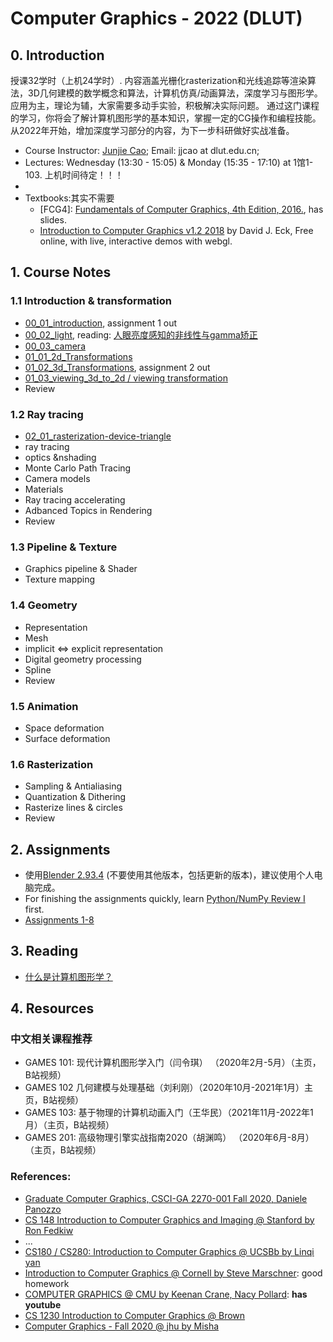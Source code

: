 # Computer Graphics - 2022 (DLUT)
## 0. Introduction
授课32学时（上机24学时）.
内容涵盖光栅化rasterization和光线追踪等渲染算法，3D几何建模的数学概念和算法，计算机仿真/动画算法，深度学习与图形学。
应用为主，理论为辅，大家需要多动手实验，积极解决实际问题。
通过这门课程的学习，你将会了解计算机图形学的基本知识，掌握一定的CG操作和编程技能。从2022年开始，增加深度学习部分的内容，为下一步科研做好实战准备。

<!-- - 目标
    By the end of the course, the student must be able to:
  - Explain and apply the fundamental mathematical concepts of computer-based image and geometry synthesis (synthesis data for training deep learning; basis of VR and simulation)
  - Implement a basic rendering pipeline based on rasterization and raytracing
  - Design and implement basic computer animation algorithms
  - Integrate individual components into a complete graphics application
  - Coordinate a team during a software project? -->

<!-- - 进阶
    You may want to browse interesting research papers in the top avenues in graphics (Siggraph, Siggraph Asia, ACM TOG, Eurographics) and computer vision (CVPR, ICCV, ECCV), as well as some more specialized but equally excellent conferences (SGP, SCA, 3DV). -->

<!-- - Prerequisites: linear algebra, C/C++ programming, and Data Structures -->

- Course Instructor: [Junjie Cao](http://jjcao.github.io/); Email: jjcao at dlut.edu.cn; 
- Lectures: Wednesday (13:30 - 15:05) & Monday (15:35 - 17:10) at 1馆1-103. 上机时间待定！！！
- 
- Textbooks:其实不需要 
  - [FCG4]: [Fundamentals of Computer Graphics, 4th Edition, 2016.](http://www.cs.cornell.edu/courses/cs4620/2014fa/index.shtml), has slides. 
  - [Introduction to Computer Graphics v1.2 2018](http://math.hws.edu/graphicsbook/) by David J. Eck, Free online, with live, interactive demos with webgl.
  <!-- - [Modern OpenGL Guide](https://open.gl/), excellent! elegent!! -->

## 1. Course Notes
### 1.1 Introduction & transformation
- [00_01_introduction](http://pan-yz.chaoxing.com/share/info/dc5968d8ed5cc29f), assignment 1 out
- [00_02_light](http://pan-yz.chaoxing.com/share/info/c74faa7e2618ecdc), reading: [人眼亮度感知的非线性与gamma矫正](https://www.zhihu.com/question/27467127)
- [00_03_camera](http://pan-yz.chaoxing.com/share/info/ebe6118e1449a61b)
- [01_01_2d_Transformations](http://pan-yz.chaoxing.com/share/info/5104d084e1a06ad3)
- [01_02_3d_Transformations](http://pan-yz.chaoxing.com/share/info/a08fa5722fe65ae0), assignment 2 out
- [01_03_viewing_3d_to_2d / viewing transformation](http://pan-yz.chaoxing.com/share/info/e116e246237394d0)
- Review
  
### 1.2 Ray tracing
- [02_01_rasterization-device-triangle](http://pan-yz.chaoxing.com/share/info/13e13623fe1ab681)
- ray tracing
- optics &nshading
- Monte Carlo Path Tracing
- Camera models
- Materials
- Ray tracing accelerating
- Adbanced Topics in Rendering
- Review

### 1.3 Pipeline & Texture
- Graphics pipeline & Shader
- Texture mapping

### 1.4 Geometry
- Representation
- Mesh
- implicit <=> explicit representation
- Digital geometry processing
- Spline
- Review

### 1.5 Animation
- Space deformation
- Surface deformation

### 1.6 Rasterization
- Sampling & Antialiasing
- Quantization & Dithering
- Rasterize lines & circles
- Review

## 2. Assignments
- 使用[Blender 2.93.4](https://www.blender.org/) (不要使用其他版本，包括更新的版本)，建议使用个人电脑完成。
- For finishing the assignments quickly, learn [Python/NumPy Review I](homework/NumpyTutorial_Blank.ipynb) first. 
- [Assignments 1-8](http://web.stanford.edu/class/cs148/assignments.html)
<!-- - [Rules & Setup](assignments/)
- [Assignment 1: Hello World (Mesh display, Connected Components & Subdivision)](assignments/assignment_1), deadline: TBD
- [Assignment 3: ](), deadline: TBD -->

## 3. Reading 
- [什么是计算机图形学？](http://staff.ustc.edu.cn/~lgliu/Resources/CG/What_is_CG.htm)

## 4. Resources
### 中文相关课程推荐
- GAMES 101: 现代计算机图形学入门（闫令琪） （2020年2月-5月）（主页，B站视频）
- GAMES 102 几何建模与处理基础（刘利刚）（2020年10月-2021年1月）主页，B站视频）
- GAMES 103: 基于物理的计算机动画入门（王华民）（2021年11月-2022年1月）（主页，B站视频）
- GAMES 201: 高级物理引擎实战指南2020（胡渊鸣） （2020年6月-8月）（主页，B站视频）
### References:
- [Graduate Computer Graphics, CSCI-GA 2270-001 Fall 2020, Daniele Panozzo](https://github.com/danielepanozzo/cg)
- [CS 148 Introduction to Computer Graphics and Imaging @ Stanford by Ron Fedkiw](http://web.stanford.edu/class/cs148)
- ... 
- [CS180 / CS280: Introduction to Computer Graphics @ UCSBb by Linqi yan](https://sites.cs.ucsb.edu/~lingqi/teaching/cs180.html)
- [Introduction to Computer Graphics @ Cornell by Steve Marschner](http://www.cs.cornell.edu/courses/cs4620/2018fa/): good homework
- [COMPUTER GRAPHICS @ CMU by Keenan Crane, Nacy Pollard](http://15462.courses.cs.cmu.edu/fall2020/): **has youtube**
- [CS 1230 Introduction to Computer Graphics @ Brown]()
- [Computer Graphics - Fall 2020 @ jhu by Misha](https://www.cs.jhu.edu/~misha/Fall20/)

<!-- ### Others
- [tutorial, GL]: <a href="http://learnopengl.com">Learn OpenGL</a> (fundamental OpenGL tutorials and notes, practical techniques); <a href="https://learnopengl-cn.github.io">中文网站。</a>使用了GLFW，而不是GLUT
- [tutorial, GL]: <a href="http://ogldev.atspace.co.uk/index.html">Modern OpenGL Tutorials</a>, good explanation and code; <a href="https://blog.csdn.net/column/details/13062.html">中文网站。</a> 使用了FreeGLUT和GLEW，但是前面的code中，FreeGLUT的函数和glut的一样，可以照用。
- [tutorial, GL]: <a href="http://www.songho.ca/opengl/"> OpenGL notes from Song Ho</a>, advance, awesome explanation and code
- [povray](http://www.povray.org/): Open source project for ray tracing
- [G3D](http://g3d.cs.williams.edu/g3d/www/index.html): a modern 3d engine -->

